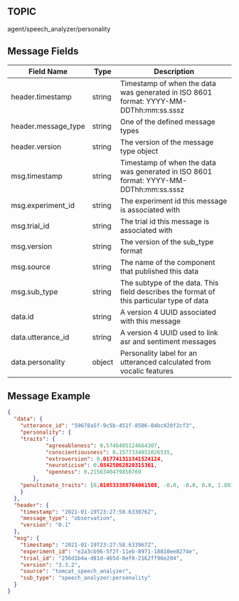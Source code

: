 ## TOPIC

agent/speech_analyzer/personality

## Message Fields

| Field Name          | Type    | Description                                                                              |
| ---                 | ---     | ---                                                                                      |
| header.timestamp    | string  | Timestamp of when the data was generated in ISO 8601 format: YYYY-MM-DDThh:mm:ss.sssz    |
| header.message_type | string  | One of the defined message types                                                         |
| header.version      | string  | The version of the message type object                                                   |
| msg.timestamp       | string  | Timestamp of when the data was generated in ISO 8601 format: YYYY-MM-DDThh:mm:ss.sssz    |
| msg.experiment_id   | string  | The experiment id this message is associated with                                        |
| msg.trial_id        | string  | The trial id this message is associated with                                             |
| msg.version         | string  | The version of the sub_type format                                                       |
| msg.source          | string  | The name of the component that published this data                                       |
| msg.sub_type        | string  | The subtype of the data. This field describes the format of this particular type of data |
| data.id             | string  | A version 4 UUID associated with this message                                                                        |
| data.utterance_id             | string  | A version 4 UUID used to link asr and sentiment messages                                                                        |
| data.personality     | object | Personality label for an utteranced calculated from vocalic features |

## Message Example

```json
{
  "data": {
    "utterance_id": "59678a5f-9c5b-451f-8506-04bc020f2cf3",
    "personality": {
	"traits": {
			"agreeableness": 0.5746405124664307,
			"conscientiousness": 0.1577334851026535,
			"extroversion": 0.017741311341524124,
			"neuroticism": 0.03425062820315361,
			"openness": 0.2156340479850769
		},
	"penultimate_traits": [0.010533388704061508, -0.0, -0.0, 0.0, 1.8938840627670288, -0.0, 0.0, 0.0, 0.0, -0.0, 0.0, 1.3441832065582275, -0.0, 1.1930299997329712, 0.8612010478973389, 0.0, 0.0, 0.34098416566848755, 0.34329915046691895, 0.0, 0.0, 0.0, -0.0, 2.2876157760620117, 1.2375566959381104, 0.4342152178287506, 0.0, 0.004195062443614006, 0.7166615724563599, 2.2854552268981934, 0.0, 1.6064200401306152, 0.0, 0.3799717128276825, 0.26557832956314087, -0.0, 0.0, -0.0, 0.0, -0.0, 0.0, 0.0, 1.6425988674163818, -0.0, -0.0, 1.3372029066085815, 0.0, -0.0, 0.0, 1.267110824584961],
    }
  },
  "header": {
    "timestamp": "2021-01-19T23:27:58.633076Z",
    "message_type": "observation",
    "version": "0.1"
  },
  "msg": {
    "timestamp": "2021-01-19T23:27:58.633967Z",
    "experiment_id": "e2a3cb96-5f2f-11eb-8971-18810ee8274e",
    "trial_id": "256d1b4a-d81d-465d-8ef0-2162ff96e204",
    "version": "3.3.2",
    "source": "tomcat_speech_analyzer",
    "sub_type": "speech_analyzer:personality"
  }
}
```

